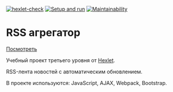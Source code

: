 [![hexlet-check](https://github.com/mellyssy/frontend-project-lvl3/workflows/hexlet-check/badge.svg)](https://github.com/mellyssy/frontend-project-lvl3/actions/workflows/hexlet-check.yml) [![Setup and run](https://github.com/mellyssy/frontend-project-lvl3/workflows/Setup%20and%20run/badge.svg)](https://github.com/mellyssy/frontend-project-lvl3/actions/workflows/nodejs.yml) [![Maintainability](https://api.codeclimate.com/v1/badges/bdea7569e925f603b0bc/maintainability)](https://codeclimate.com/github/mellyssy/frontend-project-lvl3/maintainability) 

# RSS агрегатор 

[Посмотреть](https://rss-reader.mellyssy.vercel.app/)

Учебный проект третьего уровня от [Hexlet](https://ru.hexlet.io/professions/frontend/projects/11).

RSS-лента новостей с автоматическим обновлением.

В проекте используются: JavaScript, AJAX, Webpack, Bootstrap.

